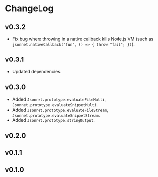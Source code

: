 # ChangeLog

## v0.3.2
- Fix bug where throwing in a native callback kills Node.js VM (such as `jsonnet.nativeCallback("fun", () => { throw "fail"; })`).

## v0.3.1
- Updated dependencies.

## v0.3.0
- Added `Jsonnet.prototype.evaluateFileMulti`, `Jsonnet.prototype.evaluateSnippetMulti`.
- Added `Jsonnet.prototype.evaluateFileStream`, `Jsonnet.prototype.evaluateSnippetStream`.
- Added `Jsonnet.prototype.stringOutput`.

## v0.2.0

## v0.1.1

## v0.1.0
